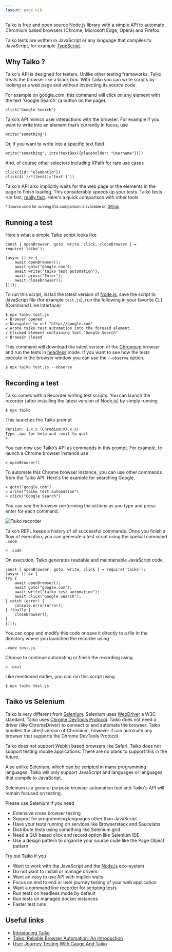 ```yaml
---
layout: page.njk
---
```


Taiko is free and open source [Node.js](https://nodejs.org/en/) library 
with a simple API to automate Chromium based browsers (Chrome, 
Microsoft Edge, Opera) and Firefox. 

Taiko tests are written in JavaScript or any language that compiles
to JavaScript, for example [TypeScript](https://www.typescriptlang.org).

## Why Taiko ?

Taiko's API is designed for testers. Unlike other testing frameworks, 
Taiko treats the browser like a black box. With Taiko you can write scripts by looking 
at a web page and without inspecting its source code. 

For example on google.com, this command will click on any element with the text 
'Google Search' (a button on the page).

    click("Google Search")

Taiko’s API mimics user interactions with the browser. For example if you want to 
write into an element that’s currently in focus, use

    write("something") 

Or, if you want to write into a specific text field

    write("something", into(textBox({placeholder: "Username"})))

And, of course other selectors including XPath for rare use cases

    click({id: "elementId"})
    click($(`//*[text()='text']`))


Taiko's API also implicitly waits for the web page or the elements in the page to finish loading. 
This considerably speeds up your tests. Taiko tests run fast, [really fast](https://gauge.org/2019/08/21/how-taiko-compares-to-other-browser-automation-tools/). 
Here's a quick comparison with other tools.

<script src="https://gist.github.com/NivedhaSenthil/919cdb1f9d8d3fee493bd428a851d125.js"></script>

<small>* Source code for running this comparison is available on [Github](https://github.com/getgauge-contrib/compareBrowserAutomationTools/tree/master/comparePerformanceAndReliableWaitsOfTools)</small>

## Running a test
Here's what a simple Taiko script looks like 

    const { openBrowser, goto, write, click, closeBrowser } = require('taiko');

    (async () => {
        await openBrowser();
        await goto("google.com");
        await write("taiko test automation");
        await press("Enter");
        await closeBrowser();
    })();

To run this script, install the latest version of [Node.js](https://nodejs.org/en/),
save the script to JavaScript file (for example `test.js`), run the 
following in your favorite CLI (Command Line Interface) 

    $ npx taiko test.js
    ✔ Browser opened
    ✔ Navigated to url "http://google.com"
    ✔ Wrote taiko test automation into the focused element.
    ✔ Clicked element containing text "Google Search"
    ✔ Browser closed 

This command will download the latest 
version of the [Chromium](https://www.chromium.org/Home) browser and run the tests 
in [headless](https://developers.google.com/web/updates/2017/04/headless-chrome#drivers) 
mode. If you want to see how the tests execute in the browser window you can use
the `--observe` option. 

    $ npx taiko test.js --observe

## Recording a test

Taiko comes with a Recorder writing test scripts. You can launch the recorder (after installing
the latest version of Node.js) by simply running

    $ npx taiko

This launches the Taiko prompt

    Version: 1.x.x (Chromium:XX.x.x)
    Type .api for help and .exit to quit
    >  

You can now use Taiko’s API as commands in this prompt. For example, to 
launch a Chrome browser instance use

    > openBrowser()

To automate this Chrome browser instance, you can use other commands from the Taiko API. 
Here's the example for searching Google.

    > goto("google.com")
    > write("taiko test automation")
    > click("Google Search")

You can see the browser performing the actions as you type and press enter for each
command.

![Taiko recorder](/assets/images/recorder.gif)

Taiko’s REPL keeps a history of all successful commands. Once you finish a flow of execution, 
you can generate a test script using the special command `.code`

    > .code

On execution, Taiko generates readable and maintainable JavaScript code.

    const { openBrowser, goto, write, click } = require('taiko');
    (async () => {
    try {
        await openBrowser();
        await goto("google.com");
        await write("taiko test automation");
        await click("Google Search");
    } catch (error) {
        console.error(error);
    } finally {
        closeBrowser();
    }
    })();

You can copy and modify this code or save it directly to a file in
the directory where you launched the recorder using

    .code test.js

Choose to continue automating or finish the recording using

    > .exit

Like mentioned earlier, you can run this script using

    $ npx taiko test.js

## Taiko vs Selenium

Taiko is very different from [Selenium](https://www.selenium.dev). Selenium uses 
[WebDriver](https://www.w3.org/TR/webdriver/) a W3C standard.
Taiko uses [Chrome DevTools Protocol](https://chromedevtools.github.io/devtools-protocol/).
Taiko does not need a driver (like ChromeDriver) to connect to and automate the browser.
Taiko bundles the latest version of Chromium, however it can automate any browser that
supports the Chrome DevTools Protocol. 

Taiko does not support Webkit based browsers like Safari. Taiko does not support
testing mobile applications. There are no plans to support this in the future.

Also unlike Selenium, which can be scripted in many programming languages, Taiko will 
only support JavaScript and languages or languages that compile to JavaScript.

Selenium is a general purpose browser automation tool and Taiko's API will remain
focused on testing.

Please use Selenium if you need
* Extensive cross browser testing
* Support for programming languages other than JavaScript
* Have your tests running on services like Browserstack and Saucelabs
* Distribute tests using something like Selenium grid
* Need a GUI based click and record option like Selenium IDE
* Use a design pattern to organize your source code like the Page Object pattern

Try out Taiko if you
* Want to work with the JavaScript and the [Node.js](https://nodejs.org) eco-system
* Do not want to install or manage drivers 
* Want an easy to use API with implicit waits
* Focus on end to end or user journey testing of your web application
* Want a command line recorder for scripting tests
* Run tests on headless mode by default
* Run tests on managed docker instances
* Faster test runs

## Useful links

* [Introducing Taiko](https://thirstyhead.com/introducing-taiko/slides/en-us/index.html)
* [Taiko: Reliable Browser Automation: An Introduction](https://www.youtube.com/watch?v=9F0Y1nCYLQw)
* [User Journey Testing With Gauge And Taiko](https://www.youtube.com/watch?v=RxASYh94JOs)
